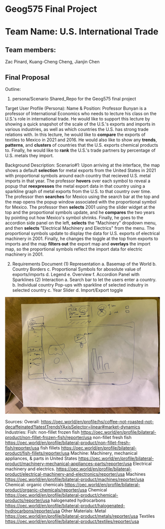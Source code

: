 # Geog575 Final Project
# Team Name: U.S. International Trade
## Team members: 
Zac Pinard,
Kuang-Cheng Cheng,
Jianjin Chen
## Final Proposal
Outline:
1. persona/Scenario
 Shared_Repo for the Geog575 final project

Target User Profile (Persona):
Name & Position: Professor Bunyan is a professor of International Economics who needs to lecture his class on the U.S.'s role in international trade.  He would like to support this lecture by showing a quick snapshot of the scale of the U.S.'s exports and imports in various industries, as well as which countries the U.S. has strong trade relations with.  In this lecture, he would like to **compare** the exports of textiles to Mexico in 2021 and 2016.  He would also like to show any **trends**, **patterns**, and **clusters** of countries that the U.S. exports chemical products to.  Finally, he would like to **rank** the U.S.'s trade partners by percentage of U.S. metals they import.

Background Description: 
Scenario#1:
Upon arriving at the interface, the map shows a default **selection** for metal exports from the United States in 2021 with proportional symbols around each country that recieved U.S. metal imports in that year.  The professor **hovers** over each symbol to reveal a popup that **reexpresses** the metal export data in that country using a sparkline graph of metal exports from the U.S. to that country over time.  The professor then **searches** for Mexico using the search bar at the top and the map opens the popup window associated with the proportional symbol for Mexico. The professor then **selects** 2001 using the slider widget at the top and the proportional symbols update, and he **compares** the two years by pointing out how Mexico's symbol shrinks.  Finally, he goes to the accordion side panel on the left, **selects** the "Machinery" dropdown menu, and then **selects** "Electrical Machinery and Electrics" from the menu.  The proportional symbols update to display the data for U.S. exports of electrical machinery in 2001.  Finally, he changes the toggle at the top from exports to imports and the map **filters out** the export map and **overlays** the import map, so the proportional symbols reflect the import data for electric machinery in 2001.

2. Requirements Document
(1) Representation
a. Basemap of the World
b. Country Borders
c. Proportional Symbols for abosolute value of exports/imports
d. Legend
e. Overview
f. Accordion Panel with Sparklines
(2) Interaction
a. Search bar to let the users enter a country.
b. Individual country Pop-ups with sparkline of selected indsutry in selected country
c. Year Slider
d. Import/Export toggle



![draft](img/draft_img.jpg)


Sources:
Overall:
https://oec.world/en/profile/hs/coffee-not-roasted-not-decaffeinated?latestTrendsYAxisSelector=linear#market-dynamics
Industries:
Fish:
non-fillet frozen fish https://oec.world/en/profile/bilateral-product/non-fillet-frozen-fish/reporter/usa
non-fillet fresh fish https://oec.world/en/profile/bilateral-product/non-fillet-fresh-fish/reporter/usa
fish fillets https://oec.world/en/profile/bilateral-product/fish-fillets/reporter/usa
Machine:
Machinery, mechanical appliances, & parts in United States https://oec.world/en/profile/bilateral-product/machinery-mechanical-appliances-parts/reporter/usa
Electrical machinery and electrics. https://oec.world/en/profile/bilateral-product/electrical-machinery-and-electronics/reporter/usa
Machines https://oec.world/en/profile/bilateral-product/machines/reporter/usa
Chemical:
organic chemicals https://oec.world/en/profile/bilateral-product/organic-chemicals/reporter/usa
Chemical https://oec.world/en/profile/bilateral-product/chemical-products/reporter/usa
halogenated hydrocarbons https://oec.world/en/profile/bilateral-product/halogenated-hydrocarbons/reporter/usa
Other Materials:
Metal https://oec.world/en/profile/bilateral-product/metals/reporter/usa
Textiles https://oec.world/en/profile/bilateral-product/textiles/reporter/usa
